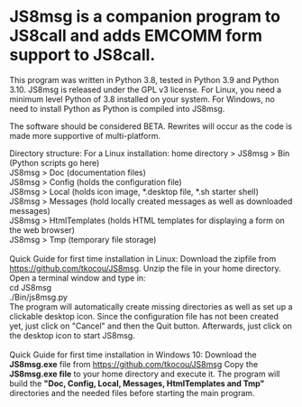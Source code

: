 # JS8msg is a companion program to JS8call and adds EMCOMM form support to JS8call. 
This program was written in Python 3.8, tested in Python 3.9 and Python 3.10. JS8msg is released under the GPL v3 license. 
For Linux, you need a minimum level Python of 3.8 installed on your system. For Windows, no need to install Python as Python is compiled into JS8msg.

The software should be considered BETA. Rewrites will occur as the code is made more supportive of multi-platform.

Directory structure:
For a Linux installation:
  home directory > JS8msg > Bin (Python scripts go here)<br>
  JS8msg > Doc (documentation files)<br>
  JS8msg > Config (holds the configuration file)<br>
  JS8msg > Local (holds icon image, *.desktop file, *.sh starter shell)<br>
  JS8msg > Messages (hold locally created messages as well as downloaded messages)<br>
  JS8msg > HtmlTemplates (holds HTML templates for displaying a form on the web browser)<br>
  JS8msg > Tmp (temporary file storage)<br>
<br>
Quick Guide for first time installation in Linux:
  Download the zipfile from https://github.com/tkocou/JS8msg. Unzip the file in your home directory. Open a terminal window and type in:<br>
    cd JS8msg<br>
    ./Bin/js8msg.py<br>
  The program will automatically create missing directories as well as set up a clickable desktop icon.
  Since the configuration file has not been created yet, just click on "Cancel" and then the Quit button. Afterwards, just click on the desktop icon to start JS8msg.
<br><br>
Quick Guide for first time installation in Windows 10:
  Download the <b>JS8msg.exe</b> file from  https://github.com/tkocou/JS8msg
  Copy the <b>JS8msg.exe file</b> to your home directory and execute it. The program will build the <b>"Doc, Config, Local, Messages, HtmlTemplates and Tmp"</b> directories and the needed files before starting the main program.
